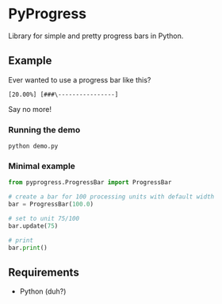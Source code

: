 # PyProgress

Library for simple and pretty progress bars in Python.

## Example

Ever wanted to use a progress bar like this?

```[20.00%] [###\----------------]```

Say no more!

### Running the demo

```python demo.py```

### Minimal example

```python
from pyprogress.ProgressBar import ProgressBar

# create a bar for 100 processing units with default width
bar = ProgressBar(100.0)

# set to unit 75/100
bar.update(75)

# print
bar.print()
```

## Requirements

- Python (duh?)

